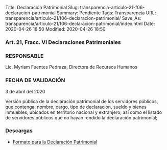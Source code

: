 Title: Declaración Patrimonial
Slug: transparencia-articulo-21-f06-declaracion-patrimonial
Summary: Pendiente
Tags: Transparencia
URL: transparencia/articulo-21/f06-declaracion-patrimonial/
Save_As: transparencia/articulo-21/f06-declaracion-patrimonial/index.html
Date: 2020-04-26 18:50
Modified: 2020-04-26 18:50



### Art. 21, Fracc. VI Declaraciones Patrimoniales

### RESPONSABLE

Lic. Myriam Fuentes Pedraza, Directora de Recursos Humanos

### FECHA DE VALIDACIÓN

3 de abril del 2020

Versión pública de la declaración patrimonial de los servidores públicos, que contenga: nombre, cargo, tipo de declaración, sueldo y bienes inmuebles, ubicados en territorio nacional y extranjero; así como el listado de servidores públicos que no hayan rendido la declaración patrimonial;

### Descargas

* [Formato para la Declaración Patrimonial](https://declaranet.sefircoahuila.gob.mx/sidp/publica/?q=E0042&q2=57)



